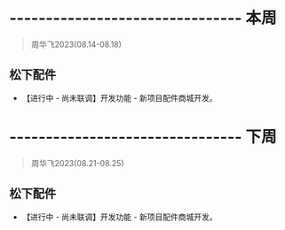 # -------------------------------- 本周
> 周华飞2023(08.14-08.18)
## 松下配件
* 【进行中 - 尚未联调】开发功能 - 新项目配件商城开发。

# -------------------------------- 下周
> 周华飞2023(08.21-08.25)
## 松下配件
* 【进行中 - 尚未联调】开发功能 - 新项目配件商城开发。
